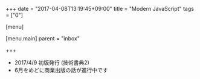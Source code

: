 +++
date = "2017-04-08T13:19:45+09:00"
title = "Modern JavaScript"
tags = ["0"]

[menu]

  [menu.main]
    parent = "inbox"

+++

* 2017/4/9 初版発行 (技術書典2)
* 6月をめどに商業出版の話が進行中です
